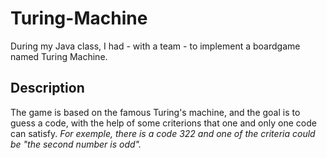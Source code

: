 # Turing-Machine
During my Java class, I had - with a team - to implement a boardgame named Turing Machine.

## Description
The game is based on the famous Turing's machine, and the goal is to guess a code, with the help of some criterions that one and only one code can satisfy.
*For exemple, there is a code 322 and one of the criteria could be "the second number is odd".*
